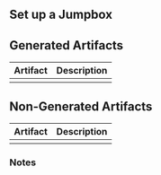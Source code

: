 ## Set up a Jumpbox

## Generated Artifacts
| Artifact | Description                                                                  |
| --- |------------------------------------------------------------------------------|
|  |                                                                              |
## Non-Generated Artifacts
| Artifact | Description                                                                  |
| --- |------------------------------------------------------------------------------|
|  |                                                                              |
### Notes

